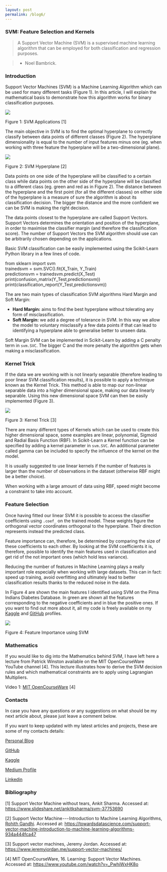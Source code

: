 ```yaml
---
layout: post
permalink: /blog6/
---
```


### SVM: Feature Selection and Kernels

> A Support Vector Machine (SVM) is a supervised machine learning algorithm that can be employed for both classification and regression purposes.

> - Noel Bambrick.

### Introduction

Support Vector Machines (SVM) is a Machine Learning Algorithm which can be used for many different tasks (Figure 1). In this article, I will explain the mathematical basis to demonstrate how this algorithm works for binary classification purposes.

![](https://cdn-images-1.medium.com/max/2000/1*C1MId293xqoVio8av9Rc2g.jpeg)

Figure 1: SVM Applications [1]

The main objective in SVM is to find the optimal hyperplane to correctly classify between data points of different classes (Figure 2). The hyperplane dimensionality is equal to the number of input features minus one (eg. when working with three feature the hyperplane will be a two-dimensional plane).

![](https://cdn-images-1.medium.com/max/2600/1*FwrX8viaCLljRAAxiSAp8Q.png)

Figure 2: SVM Hyperplane [2]

Data points on one side of the hyperplane will be classified to a certain class while data points on the other side of the hyperplane will be classified to a different class (eg. green and red as in Figure 2). The distance between the hyperplane and the first point (for all the different classes) on either side of the hyperplane is a measure of sure the algorithm is about its classification decision. The bigger the distance and the more confident we can be SVM is making the right decision.

The data points closest to the hyperplane are called Support Vectors. Support Vectors determines the orientation and position of the hyperplane, in order to maximise the classifier margin (and therefore the classification score). The number of Support Vectors the SVM algorithm should use can be arbitrarily chosen depending on the applications.

Basic SVM classification can be easily implemented using the Scikit-Learn Python library in a few lines of code.

from sklearn import svm\
trainedsvm = svm.SVC().fit(X_Train, Y_Train)\
predictionsvm = trainedsvm.predict(X_Test)\
print(confusion_matrix(Y_Test,predictionsvm))\
print(classification_report(Y_Test,predictionsvm))

The are two main types of classification SVM algorithms Hard Margin and Soft Margin:

-   **Hard Margin:** aims to find the best hyperplane without tolerating any form of misclassification.
-   **Soft Margin:** we add a degree of tolerance in SVM. In this way we allow the model to voluntary misclassify a few data points if that can lead to identifying a hyperplane able to generalise better to unseen data.

Soft Margin SVM can be implemented in Scikit-Learn by adding a C penalty term in `svm.SVC`. The bigger C and the more penalty the algorithm gets when making a misclassification.

### Kernel Trick

If the data we are working with is not linearly separable (therefore leading to poor linear SVM classification results), it is possible to apply a technique known as the Kernel Trick. This method is able to map our non-linear separable data into a higher dimensional space, making our data linearly separable. Using this new dimensional space SVM can then be easily implemented (Figure 3). 

![](https://cdn-images-1.medium.com/max/2000/1*zWzeMGyCc7KvGD9X8lwlnQ.png)

Figure 3: Kernel Trick [3]

There are many different types of Kernels which can be used to create this higher dimensional space, some examples are linear, polynomial, Sigmoid and Radial Basis Function (RBF). In Scikit-Learn a Kernel function can be specified by adding a kernel parameter in `svm.SVC`. An additional parameter called gamma can be included to specify the influence of the kernel on the model.

It is usually suggested to use linear kernels if the number of features is larger than the number of observations in the dataset (otherwise RBF might be a better choice).

When working with a large amount of data using RBF, speed might become a constraint to take into account.

### Feature Selection

Once having fitted our linear SVM it is possible to access the classifier coefficients using `.coef_` on the trained model. These weights figure the orthogonal vector coordinates orthogonal to the hyperplane. Their direction represents instead the predicted class.

Feature importance can, therefore, be determined by comparing the size of these coefficients to each other. By looking at the SVM coefficients it is, therefore, possible to identify the main features used in classification and get rid of the not important ones (which hold less variance).

Reducing the number of features in Machine Learning plays a really important role especially when working with large datasets. This can in fact: speed up training, avoid overfitting and ultimately lead to better classification results thanks to the reduced noise in the data.

In Figure 4 are shown the main features I identified using SVM on the Pima Indians Diabetes Database. In green are shown all the features corresponding to the negative coefficients and in blue the positive ones. If you want to find out more about it, all my code is freely available on my [Kaggle](https://www.kaggle.com/pierpaolo28/pima-indians-diabetes-database) and [GitHub](https://github.com/pierpaolo28/Companies-Data-set-Challenges/blob/master/Microsoft%20Workshop%20-%20Deep%20Learning%20Data%20Analysis%20in%20Azure.ipynb) profiles.

![](https://cdn-images-1.medium.com/max/2600/1*da24RNaZz56cZVcgI2SC5w.png)

Figure 4: Feature Importance using SVM

### Mathematics

If you would like to dig into the Mathematics behind SVM, I have left here a lecture from Patrick Winston available on the MIT OpenCourseWare YouTube channel [4]. This lecture illustrates how to derive the SVM decision rules and which mathematical constraints are to apply using Lagrangian Multipliers. 

Video 1: [MIT OpenCourseWare](https://www.youtube.com/channel/UCEBb1b_L6zDS3xTUrIALZOw) [4]

### Contacts

In case you have any questions or any suggestions on what should be my next article about, please just leave a comment below.

If you want to keep updated with my latest articles and projects, these are some of my contacts details:

[Personal Blog](https://pierpaolo28.github.io/blog/)

[GitHub](https://github.com/pierpaolo28)

[Kaggle](https://www.kaggle.com/pierpaolo28)

[Medium Profile](https://towardsdatascience.com/@pierpaoloippolito28)

[Linkedin](https://uk.linkedin.com/in/pier-paolo-ippolito-202917146)

### Bibliography

[1] Support Vector Machine without tears, Ankit Sharma. Accessed at: <https://www.slideshare.net/ankitksharma/svm-37753690>

[2] Support Vector Machine --- Introduction to Machine Learning Algorithms, [Rohith Gandhi](https://towardsdatascience.com/@grohith327). Accessed at: <https://towardsdatascience.com/support-vector-machine-introduction-to-machine-learning-algorithms-934a444fca47>

[3] Support vector machines, Jeremy Jordan. Accessed at: <https://www.jeremyjordan.me/support-vector-machines/>

[4] MIT OpenCourseWare, 16. Learning: Support Vector Machines. Accessed at: <https://www.youtube.com/watch?v=_PwhiWxHK8o>
